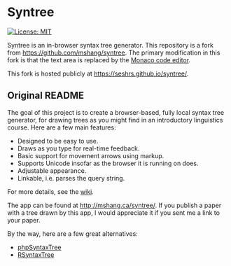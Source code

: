# Syntree

[![License: MIT](https://img.shields.io/badge/License-MIT-brightgreen.svg)](https://github.com/seshrs/syntree/blob/gh-pages/LICENSE.md)

Syntree is an in-browser syntax tree generator. This repository is a fork from https://github.com/mshang/syntree. The primary modification in this fork is that the text area is replaced by the [Monaco code editor](https://github.com/Microsoft/monaco-editor).

This fork is hosted publicly at https://seshrs.github.io/syntree/.

## Original README

The goal of this project is to create a browser-based, fully local syntax tree generator, for drawing trees as you might find in an introductory linguistics course. Here are a few main features:

* Designed to be easy to use.
* Draws as you type for real-time feedback.
* Basic support for movement arrows using markup.
* Supports Unicode insofar as the browser it is running on does.
* Adjustable appearance.
* Linkable, i.e. parses the query string.

For more details, see the [wiki](https://github.com/mshang/syntree/wiki).

The app can be found at <http://mshang.ca/syntree/>. If you publish a paper with a tree drawn by this app, I would appreciate it if you sent me a link to your paper.

By the way, here are a few great alternatives:

* [phpSyntaxTree](http://ironcreek.net/phpsyntaxtree/)
* [RSyntaxTree](http://www.yohasebe.com/rsyntaxtree/)

